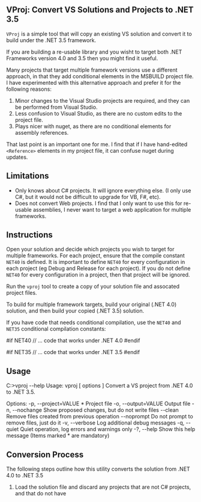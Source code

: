 ## VProj: Convert VS Solutions and Projects to .NET 3.5 ##

`VProj` is a simple tool that will copy an existing VS solution and convert it to build under the .NET 3.5 framework.

If you are building a re-usable library and you wisht to target both .NET Frameworks version 4.0 and 3.5 then you might find it useful.

Many projects that target multiple framework versions use a different approach, in that they add conditional elements in the MSBUILD project file. I have experimented
with this alternative approach and prefer it for the following reasons:

1. Minor changes to the Visual Studio projects are required, and they can be performed from Visual Studio.
2. Less confusion to Visual Studio, as there are no custom edits to the project file.
3. Plays nicer with nuget, as there are no conditional elements for assembly references.

That last point is an important one for me. I find that if I have hand-edited `<Reference>` elements in my project file, it can confuse nuget during updates.

## Limitations ##

* Only knows about C# projects. It will ignore everything else. (I only use C#, but it would not be difficult to upgrade for VB, F#, etc).
* Does not convert Web projects. I find that I only want to use this for re-usable assemblies, I never want to target a web application for multiple frameworks.

## Instructions ##

Open your solution and decide which projects you wish to target for multiple frameworks. For each project, ensure that the compile constant `NET40`
is defined. It is important to define `NET40` for every configuration in each project (eg Debug and Release for each project). If you do not define
`NET40` for every configuration in a project, then that project will be ignored.

Run the `vproj` tool to create a copy of your solution file and assocated project files.

To build for multiple framework targets, build your original (.NET 4.0) solution, and then build your copied (.NET 3.5) solution.

If you have code that needs conditional compilation, use the `NET40` and `NET35` conditional compilation constants:

  #if NET40
      // ... code that works under .NET 4.0
  #endif
  
  #if NET35
      // ... code that works under .NET 3.5
  #endif

## Usage ##

  C:\>vproj --help
  Usage: vproj [ options ]
  Convert a VS project from .NET 4.0 to .NET 3.5.
  
  Options:
    -p, --project=VALUE        * Project file
    -o, --output=VALUE           Output file
    -n, --nochange               Show proposed changes, but do not write files
        --clean                  Remove files created from previous operation
        --noprompt               Do not prompt to remove files, just do it
    -v, --verbose                Log additional debug messages
    -q, --quiet                  Quiet operation, log errors and warnings only
    -?, --help                   Show this help message
  (Items marked * are mandatory)

## Conversion Process ##

The following steps outline how this utility converts the solution from .NET 4.0 to .NET 3.5

1. Load the solution file and discard any projects that are not C# projects, and that do not have 


